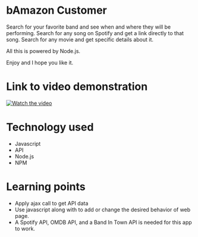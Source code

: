 # bAmazon Customer


Search for your favorite band and see when and where they will be performing.
Search for any song on Spotify and get a link directly to that song.
Search for any movie and get specific details about it.

All this is powered by Node.js.

Enjoy and I hope you like it.

# Link to video demonstration
[![Watch the video](https://github.com/leronj23/liri-node-app/blob/master/screenshot/bAmazonCustomer-app.png)](https://youtu.be/crxhlFH0g_A)

# Technology used
* Javascript
* API
* Node.js
* NPM


# Learning points
* Apply ajax call to get API data
* Use javascript along with  to add or change the desired behavior of web page.
* A Spotify API, OMDB API, and a Band In Town API is needed for this app to work.

